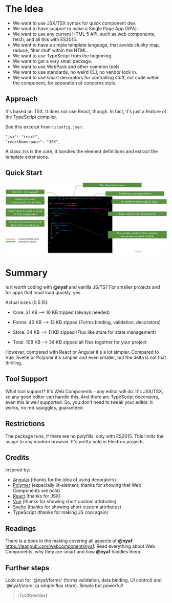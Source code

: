 # The Idea

* We want to use JSX/TSX syntax for quick component dev.
* We want to have support to make a Single Page App (SPA).
* We want to use any current HTML 5 API, such as web components, fetch, and all this with ES2015.
* We want to have a simple template language, that avoids clunky map, reduce, filter stuff within the HTML.
* We want to use TypeScript from the beginning.
* We want to get a very small package.
* We want to use WebPack and other common tools.
* We want to use standards, no weird CLI, no vendor lock in.
* We want to use smart decorators for controlling stuff, not code within the component, for separation of concerns style.

## Approach

It's based on TSX. It does not use React, though. In fact, it's just a feature of the TypeScript compiler.

See this excerpt from `tsconfig.json`:

~~~
"jsx": "react",
"reactNamespace": "JSX",
~~~

A class `JSX` is the core, it handles the element definitions and extract the template extensions.

## Quick Start

![](assets/minimum_app.png)

# Summary

Is it worth coding with **@nyaf** and vanilla JS/TS? For smaller projects and for apps that must load quickly, yes.

Actual sizes (0.5.15):

* Core:   31 KB --> 10 KB zipped (always needed)
* Forms:  43 KB --> 13 KB zipped (Forms binding, validation, decorators)
* Store:  34 KB --> 11 KB zipped (Flux like store for state management)

* Total: 108 KB --> 34 KB zipped all files together for your project

However, compared with React or Angular it's a lot simpler. Compared to Vue, Svelte or Polymer it's simpler and even smaller, but the delta is not that thrilling.

## Tool Support

What tool support? It's Web Components - any editor will do. It's JSX/TSX, so any good editor can handle this. And there are TypeScript decorators, even this is well supported. So, you don't need to tweak your editor. It works, no red squiggles, guaranteed.

## Restrictions

The package runs, if there are no polyfills, only with ES2015. This limits the usage to any modern browser. It's pretty bold in Electron projects.

## Credits

Inspired by:

* [Angular](comparision/angular) (thanks for the idea of using decorators)
* [Polymer](comparision/polymer) (especially lit-element, thanks for showing that Web Components are bold)
* [React](comparision/react) (thanks for JSX)
* [Vue](comparision/vue) (thanks for showing short custom attributes)
* [Svelte](comparision/svelte) (thanks for showing short custom attributes)
* TypeScript (thanks for making JS cool again)

## Readings

There is a book in the making covering all aspects of **@nyaf**: https://leanpub.com/webcomponentsnyaf. Read everything about Web Components, why they are smart and how **@nyaf** handles them.

## Further steps

Look out for '@nyaf/forms' (forms validation, data binding, UI control) and '@nyaf/store' (a simple flux store). Simple but powerful!

> :ToCPrevNext

